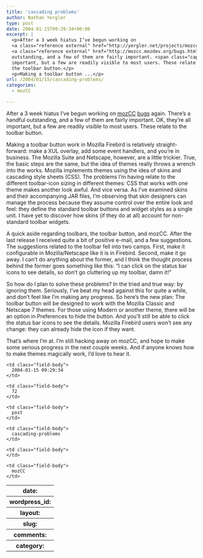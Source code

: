 ```yaml
---
title: 'cascading problems'
author: Nathan Yergler
type: post
date: 2004-01-15T09:29:34+00:00
excerpt: |
  <p>After a 3 week hiatus I’ve begun working on
  <a class="reference external" href="http://yergler.net/projects/mozcc">mozCC</a>
  <a class="reference external" href="http://mozcc.mozdev.org/bugs.html">bugs</a> again. There’s a handful
  outstanding, and a few of them are fairly important. <span class="caps">OK</span>, they’re all
  important, but a few are readily visible to most users. These relate to
  the toolbar button.</p>
  <p>Making a toolbar button ...</p>
url: /2004/01/15/cascading-problems/
categories:
  - mozCC

---
```

After a 3 week hiatus I’ve begun working on [mozCC][1]  [bugs][2]  again. There’s a handful outstanding, and a few of them are fairly important. <span class="caps">OK</span>, they’re all important, but a few are readily visible to most users. These relate to the toolbar button.

Making a toolbar button work in Mozilla Firebird is relatively straight-forward: make a <span class="caps">XUL</span> overlay, add some event handlers, and you’re in business. The Mozilla Suite and Netscape, however, are a little trickier. True, the basic steps are the same, but the idea of themes really throws a wrench into the works. Mozilla implements themes using the idea of skins and cascading style sheets (<span class="caps">CSS</span>). The problems I’m having relate to the different toolbar-icon sizing in different themes: <span class="caps">CSS</span> that works with one theme makes another look awful. And vice versa. As I’ve examined skins and their accompanying <span class="caps">JAR</span> files, I’m observing that skin designers can manage the process because they assume control over the entire look and feel: they define the standard toolbar buttons and widget styles as a single unit. I have yet to discover how skins (if they do at all) account for non-standard toolbar widgets.

A quick aside regarding toolbars, the toolbar button, and mozCC. After the last release I received quite a bit of positive e-mail, and a few suggestions. The suggestions related to the toolbar fell into two camps. First, make it configurable in Mozilla/Netscape like it is in Firebird. Second, make it go away. I can’t do anything about the former, and I think the thought process behind the former goes something like this: “I can click on the status bar icons to see details, so don’t go cluttering up my toolbar, damn it!”

So how do I plan to solve these problems? In the tried and true way: by ignoring them. Seriously, I’ve beat my head against this for quite a while, and don’t feel like I’m making any progress. So here’s the new plan: The toolbar button will be designed to work with the Mozilla Classic and Netscape 7 themes. For those using Modern or another theme, there will be an option in Preferences to hide the button. And you’ll still be able to click the status bar icons to see the details. Mozilla Firebird users won’t see any change: they can already hide the icon if they want.

That’s where I’m at. I’m still hacking away on mozCC, and hope to make some serious progress in the next couple weeks. And if anyone knows how to make themes magically work, I’d love to hear it.

<table class="docutils field-list" frame="void" rules="none">
  <col class="field-name" /> <col class="field-body" /> <tr class="field">
    <th class="field-name">
      date:
    </th>

    <td class="field-body">
      2004-01-15 09:29:34
    </td>
  </tr>

  <tr class="field">
    <th class="field-name">
      wordpress_id:
    </th>

    <td class="field-body">
      72
    </td>
  </tr>

  <tr class="field">
    <th class="field-name">
      layout:
    </th>

    <td class="field-body">
      post
    </td>
  </tr>

  <tr class="field">
    <th class="field-name">
      slug:
    </th>

    <td class="field-body">
      cascading-problems
    </td>
  </tr>

  <tr class="field">
    <th class="field-name">
      comments:
    </th>

    <td class="field-body">
    </td>
  </tr>

  <tr class="field">
    <th class="field-name">
      category:
    </th>

    <td class="field-body">
      mozCC
    </td>
  </tr>
</table>

 [1]: http://yergler.net/projects/mozcc
 [2]: http://mozcc.mozdev.org/bugs.html